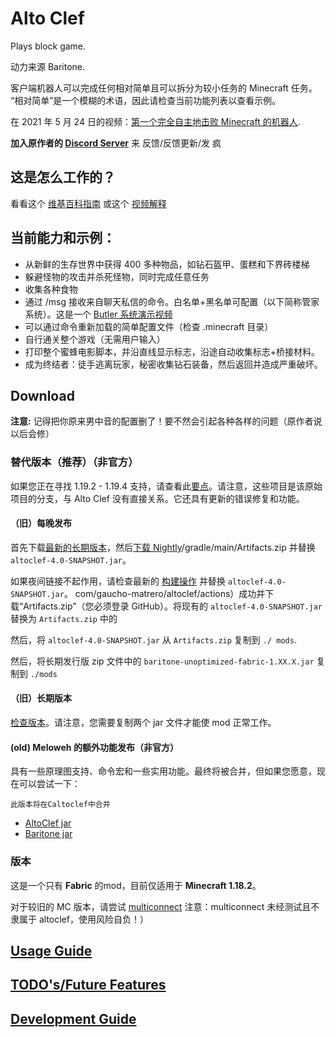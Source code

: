 # Alto Clef

Plays block game.

动力来源 Baritone.

客户端机器人可以完成任何相对简单且可以拆分为较小任务的 Minecraft 任务。 “相对简单”是一个模糊的术语，因此请检查当前功能列表以查看示例。

在 2021 年 5 月 24 日的视频：[第一个完全自主地击败 Minecraft 的机器人](https://youtu.be/baAa6s8tahA).

**加入原作者的 [Discord Server](https://discord.gg/JdFP4Kqdqc)** 来 反馈/反馈更新/发 疯

## 这是怎么工作的？

看看这个 [维基百科指南](https://github.com/gaucho-matrero/altoclef/wiki/1:-Documentation:-Big-Picture) 或这个 [视频解释](https://youtu.be/q5OmcinQ2ck?t=387)

## 当前能力和示例：
- 从新鲜的生存世界中获得 400 多种物品，如钻石盔甲、蛋糕和下界砖楼梯
- 躲避怪物的攻击并杀死怪物，同时完成任意任务
- 收集各种食物
- 通过 /msg 接收来自聊天私信的命令。白名单+黑名单可配置（以下简称管家系统）。这是一个 [Butler 系统演示视频](https://drive.google.com/file/d/1axVYYMJ5VjmVHaWlCifFHTwiXlFssOUc/view?usp=sharing)
- 可以通过命令重新加载的简单配置文件（检查 .minecraft 目录）
- 自行通关整个游戏（无需用户输入）
- 打印整个蜜蜂电影脚本，并沿直线显示标志，沿途自动收集标志+桥接材料。
- 成为终结者：徒手逃离玩家，秘密收集钻石装备，然后返回并造成严重破坏。

## Download

**注意:** 记得把你原来男中音的配置删了！要不然会引起各种各样的问题（原作者说以后会修）

### 替代版本（推荐）（非官方）

如果您正在寻找 1.19.2 - 1.19.4 支持，请查看此[要点](https://gist.github.com/JustaSqu1d/171df3ff386859da31d37534122d3b10)。请注意，这些项目是该原始项目的分支，与 Alto Clef 没有直接关系。它还具有更新的错误修复和功能。

#### （旧）每晚发布

首先下载[最新的长期版本](https://github.com/gaucho-matrero/altoclef/releases)，然后[下载 Nightly](https://nightly.link/gaucho-matrero/altoclef/workflows)/gradle/main/Artifacts.zip 并替换 `altoclef-4.0-SNAPSHOT.jar`。

如果夜间链接不起作用，请检查最新的 [构建操作](https://github.com/gradle/main/Artifacts.zip) 并替换 `altoclef-4.0-SNAPSHOT.jar`。 com/gaucho-matrero/altoclef/actions）成功并下载“Artifacts.zip”（您必须登录 GitHub）。将现有的 `altoclef-4.0-SNAPSHOT.jar` 替换为 `Artifacts.zip` 中的

然后，将 `altoclef-4.0-SNAPSHOT.jar` 从 `Artifacts.zip` 复制到 `./ mods`.

然后，将长期发行版 zip 文件中的 `baritone-unoptimized-fabric-1.XX.X.jar` 复制到 `./mods`

#### （旧）长期版本

[检查版本](https://github.com/gaucho-matrero/altoclef/releases)。请注意，您需要复制两个 jar 文件才能使 mod 正常工作。

#### (old) Meloweh 的额外功能发布（非官方）

具有一些原理图支持、命令宏和一些实用功能。最终将被合并，但如果您愿意，现在可以尝试一下：
```text
此版本将在Caltoclef中合并
```
- [AltoClef jar](https://github.com/Meloweh/altoclef/releases)
- [Baritone jar](https://github.com/Meloweh/baritone/releases)

### 版本

这是一个只有 **Fabric** 的mod，目前仅适用于 **Minecraft 1.18.2**。

对于较旧的 MC 版本，请尝试 [multiconnect](https://www.curseforge.com/minecraft/mc-mods/multiconnect) 注意：multiconnect 未经测试且不隶属于 altoclef，使用风险自负！）

## [Usage Guide](usage.md)

## [TODO's/Future Features](todos.md)

## [Development Guide](develop.md)
